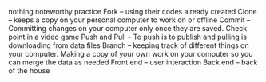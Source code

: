 nothing noteworthy
practice
Fork – using their codes already created
Clone – keeps a copy on your personal computer to work on or offline
Commit – Committing changes on your computer only once they are saved. Check point in a video game
Push and Pull – To push is to publish and pulling is downloading from data files
Branch – keeping track of different things on your computer. Making a copy of your own work on your computer so you can merge the data as needed
Front end – user interaction
Back end – back of the house
